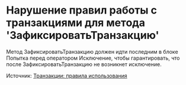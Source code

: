 # Нарушение правил работы с транзакциями для метода 'ЗафиксироватьТранзакцию'

Метод ЗафиксироватьТранзакцию должен идти последним в блоке Попытка перед оператором Исключение, чтобы  гарантировать, что после ЗафиксироватьТранзакцию не возникнет исключение.

Источник: [Транзакции: правила использования](https://its.1c.ru/db/v8std/content/783/hdoc/_top/)

